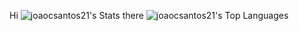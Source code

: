 Hi 
![joaocsantos21's Stats](https://github-readme-stats.vercel.app/api?username=joaocsantos21&theme=dracula&show_icons=true&hide_border=true&count_private=true)
there
![joaocsantos21's Top Languages](https://github-readme-stats.vercel.app/api/top-langs/?username=joaocsantos21&theme=dracula&show_icons=true&hide_border=true&layout=compact)

